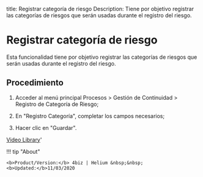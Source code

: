title:  Registrar categoría de riesgo 
Description: Tiene por objetivo registrar las categorías de riesgos que serán usadas durante el registro del riesgo.
# Registrar categoría de riesgo

Esta funcionalidad tiene por objetivo registrar las categorías de riesgos que serán usadas durante el registro del riesgo.

Procedimiento
-------------

1.  Acceder al menú principal Procesos \> Gestión de Continuidad \> Registro de
    Categoría de Riesgo;

2.  En "Registro Categoría", completar los campos necesarios;

3.  Hacer clic en "Guardar".

<i class='fa fa-youtube-play  fa-2x' style='color:#97ce17;vertical-align: middle;'> </i> [Video Library](https://www.youtube.com/playlist?list=PLB5qK2uzf2RMHcgQuDIzcuLqoHXYfihz1)'

!!! tip "About"

    <b>Product/Version:</b> 4biz | Helium &nbsp;&nbsp;
    <b>Updated:</b>11/03/2020
